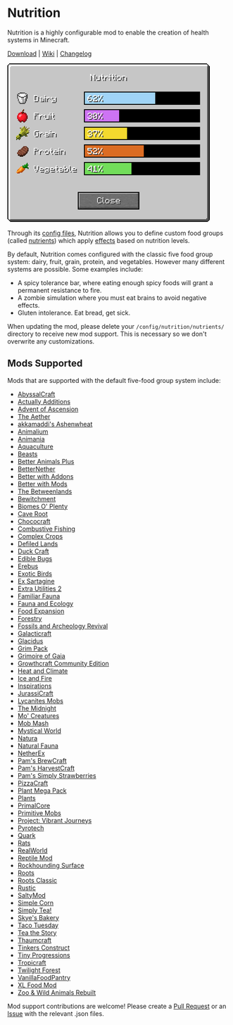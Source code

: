 # Nutrition

Nutrition is a highly configurable mod to enable the creation of health systems in Minecraft.

[Download](https://github.com/WesCook/Nutrition/releases) | [Wiki](https://github.com/WesCook/Nutrition/wiki) | [Changelog](changelog.md)

![Nutrition GUI](screenshots/gui.png "Nutrition GUI")

Through its [config files](https://github.com/WesCook/Nutrition/wiki/Configuration), Nutrition allows you to define custom food groups (called [nutrients](https://github.com/WesCook/Nutrition/wiki/Nutrients)) which apply [effects](https://github.com/WesCook/Nutrition/wiki/Effects) based on nutrition levels.

By default, Nutrition comes configured with the classic five food group system: dairy, fruit, grain, protein, and vegetables.  However many different systems are possible.  Some examples include:

* A spicy tolerance bar, where eating enough spicy foods will grant a permanent resistance to fire.
* A zombie simulation where you must eat brains to avoid negative effects.
* Gluten intolerance.  Eat bread, get sick.

When updating the mod, please delete your `/config/nutrition/nutrients/` directory to receive new mod support.  This is necessary so we don't overwrite any customizations.

## Mods Supported

Mods that are supported with the default five-food group system include:

* [AbyssalCraft](https://www.curseforge.com/minecraft/mc-mods/abyssalcraft)
* [Actually Additions](https://www.curseforge.com/minecraft/mc-mods/actually-additions)
* [Advent of Ascension](https://www.curseforge.com/minecraft/mc-mods/advent-of-ascension-nevermine)
* [The Aether](https://www.curseforge.com/minecraft/mc-mods/the-aether)
* [akkamaddi's Ashenwheat](https://www.curseforge.com/minecraft/mc-mods/akkamaddis-ashenwheat)
* [Animalium](https://www.curseforge.com/minecraft/mc-mods/animalium)
* [Animania](https://www.curseforge.com/minecraft/mc-mods/animania)
* [Aquaculture](https://www.curseforge.com/minecraft/mc-mods/aquaculture)
* [Beasts](https://www.curseforge.com/minecraft/mc-mods/beasts)
* [Better Animals Plus](https://www.curseforge.com/minecraft/mc-mods/betteranimalsplus)
* [BetterNether](https://www.curseforge.com/minecraft/mc-mods/betternether)
* [Better with Addons](https://www.curseforge.com/minecraft/mc-mods/better-with-addons)
* [Better with Mods](https://www.curseforge.com/minecraft/mc-mods/better-with-mods)
* [The Betweenlands](https://www.curseforge.com/minecraft/mc-mods/angry-pixel-the-betweenlands-mod)
* [Bewitchment](https://www.curseforge.com/minecraft/mc-mods/bewitchment)
* [Biomes O' Plenty](https://www.curseforge.com/minecraft/mc-mods/biomes-o-plenty)
* [Cave Root](https://www.curseforge.com/minecraft/mc-mods/cave-root)
* [Chococraft](https://www.curseforge.com/minecraft/mc-mods/chococraft-3)
* [Combustive Fishing](https://www.curseforge.com/minecraft/mc-mods/combustive-fishing)
* [Complex Crops](https://www.curseforge.com/minecraft/mc-mods/complex-crops)
* [Defiled Lands](https://www.curseforge.com/minecraft/mc-mods/defiled-lands)
* [Duck Craft](https://www.curseforge.com/minecraft/mc-mods/duck-craft)
* [Edible Bugs](https://www.curseforge.com/minecraft/mc-mods/edible-bugs)
* [Erebus](https://www.curseforge.com/minecraft/mc-mods/the-erebus)
* [Exotic Birds](https://www.curseforge.com/minecraft/mc-mods/exotic-birds)
* [Ex Sartagine](https://www.curseforge.com/minecraft/mc-mods/ex-sartagine)
* [Extra Utilities 2](https://www.curseforge.com/minecraft/mc-mods/extra-utilities)
* [Familiar Fauna](https://www.curseforge.com/minecraft/mc-mods/familiar-fauna)
* [Fauna and Ecology](https://www.curseforge.com/minecraft/mc-mods/fauna-and-ecology)
* [Food Expansion](https://www.curseforge.com/minecraft/mc-mods/food-expansion)
* [Forestry](https://www.curseforge.com/minecraft/mc-mods/forestry)
* [Fossils and Archeology Revival](https://www.curseforge.com/minecraft/mc-mods/fossils)
* [Galacticraft](https://micdoodle8.com/mods/galacticraft)
* [Glacidus](https://www.curseforge.com/minecraft/mc-mods/glacidus)
* [Grim Pack](https://www.curseforge.com/minecraft/mc-mods/grim-pack)
* [Grimoire of Gaia](https://www.curseforge.com/minecraft/mc-mods/grimoire-of-gaia)
* [Growthcraft Community Edition](https://www.curseforge.com/minecraft/mc-mods/growthcraft-community-edition)
* [Heat and Climate](https://defeatedcrow.jp/modwiki/HeatAndClimate_EN)
* [Ice and Fire](https://www.curseforge.com/minecraft/mc-mods/ice-and-fire-dragons)
* [Inspirations](https://www.curseforge.com/minecraft/mc-mods/inspirations)
* [JurassiCraft](https://www.curseforge.com/minecraft/mc-mods/jurassicraft)
* [Lycanites Mobs](https://www.curseforge.com/minecraft/mc-mods/lycanites-mobs)
* [The Midnight](https://www.curseforge.com/minecraft/mc-mods/the-midnight)
* [Mo' Creatures](https://www.curseforge.com/minecraft/mc-mods/mo-creatures)
* [Mob Mash](https://www.curseforge.com/minecraft/mc-mods/mob-mash)
* [Mystical World](https://www.curseforge.com/minecraft/mc-mods/mystical-world)
* [Natura](https://www.curseforge.com/minecraft/mc-mods/natura)
* [Natural Fauna](https://www.curseforge.com/minecraft/mc-mods/natural-fauna-mod-a-zawa-addon)
* [NetherEx](https://www.curseforge.com/minecraft/mc-mods/netherex)
* [Pam's BrewCraft](https://www.curseforge.com/minecraft/mc-mods/pams-brewcraft)
* [Pam's HarvestCraft](https://www.curseforge.com/minecraft/mc-mods/pams-harvestcraft)
* [Pam's Simply Strawberries](https://www.curseforge.com/minecraft/mc-mods/pams-simply-strawberries)
* [PizzaCraft](https://www.curseforge.com/minecraft/mc-mods/pizzacraft)
* [Plant Mega Pack](https://10paksmods.net/pmp.html)
* [Plants](https://www.curseforge.com/minecraft/mc-mods/plants)
* [PrimalCore](https://www.curseforge.com/minecraft/mc-mods/primalcore)
* [Primitive Mobs](https://www.curseforge.com/minecraft/mc-mods/primitive-mobs)
* [Project: Vibrant Journeys](https://www.curseforge.com/minecraft/mc-mods/project-vibrant-journeys)
* [Pyrotech](https://www.curseforge.com/minecraft/mc-mods/pyrotech)
* [Quark](https://quark.vazkii.net/)
* [Rats](https://www.curseforge.com/minecraft/mc-mods/rats)
* [RealWorld](https://10paksmods.net/realworld.html)
* [Reptile Mod](https://www.curseforge.com/minecraft/mc-mods/reptilemod)
* [Rockhounding Surface](https://www.curseforge.com/minecraft/mc-mods/rockhounding-mod-surface)
* [Roots](https://www.curseforge.com/minecraft/mc-mods/roots)
* [Roots Classic](https://www.curseforge.com/minecraft/mc-mods/roots-classic)
* [Rustic](https://www.curseforge.com/minecraft/mc-mods/rustic)
* [SaltyMod](https://www.curseforge.com/minecraft/mc-mods/saltymod)
* [Simple Corn](https://www.curseforge.com/minecraft/mc-mods/simple-corn)
* [Simply Tea!](https://www.curseforge.com/minecraft/mc-mods/simply-tea)
* [Skye's Bakery](https://www.curseforge.com/minecraft/mc-mods/skyes-bakery)
* [Taco Tuesday](https://www.curseforge.com/minecraft/mc-mods/taco-tuesday)
* [Tea the Story](https://www.curseforge.com/minecraft/mc-mods/tea-the-story)
* [Thaumcraft](https://www.curseforge.com/minecraft/mc-mods/thaumcraft)
* [Tinkers Construct](https://www.curseforge.com/minecraft/mc-mods/tinkers-construct)
* [Tiny Progressions](https://www.curseforge.com/minecraft/mc-mods/tiny-progressions)
* [Tropicraft](https://www.curseforge.com/minecraft/mc-mods/tropicraft)
* [Twilight Forest](https://www.curseforge.com/minecraft/mc-mods/the-twilight-forest)
* [VanillaFoodPantry](https://www.curseforge.com/minecraft/mc-mods/vanillafoodpantry-mod)
* [XL Food Mod](https://www.curseforge.com/minecraft/mc-mods/xl-food-mod)
* [Zoo & Wild Animals Rebuilt](https://www.curseforge.com/minecraft/mc-mods/zoo-wild-animals-rebuild)

Mod support contributions are welcome!  Please create a [Pull Request](https://github.com/WesCook/Nutrition/pulls) or an [Issue](https://github.com/WesCook/Nutrition/issues) with the relevant .json files.
